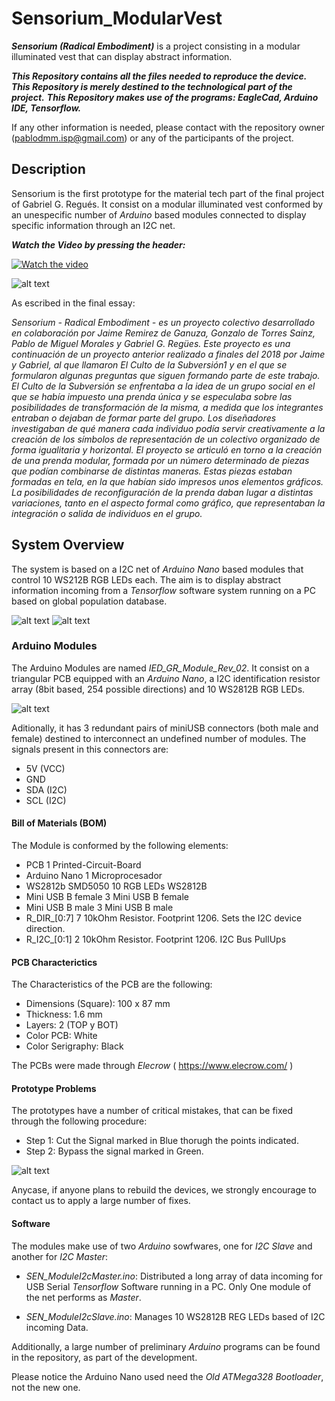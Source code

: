 # Sensorium_ModularVest
***Sensorium (Radical Embodiment)*** is a project consisting in a modular illuminated vest that can display abstract information.

***This Repository contains all the files needed to reproduce the device.***
***This Repository is merely destined to the technological part of the project.***
***This Repository makes use of the programs: EagleCad, Arduino IDE, Tensorflow.***

If any other information is needed, please contact with the repository owner (pablodmm.isp@gmail.com) or any of the participants of the project.

## Description

Sensorium is the first prototype for the material tech part of the final project of Gabriel G. Regués. It consist on a modular illuminated vest conformed by an unespecific number of *Arduino* based modules connected to display specific information through an I2C net.

***Watch the Video by pressing the header:***

[![Watch the video](https://github.com/PabloDMM/Sensorium_ModularVest/blob/master/01_Resources/SEN_VideoHeader.png)](https://vimeo.com/330038499)


![alt text](https://github.com/PabloDMM/Sensorium_ModularVest/blob/master/01_Resources/SEN_DesignPhase.png)


As escribed in the final essay:

*Sensorium - Radical Embodiment - es un proyecto colectivo desarrollado en colaboración por Jaime Remirez de Ganuza, Gonzalo de Torres Sainz, Pablo de Miguel Morales y Gabriel G. Regües.
Este proyecto es una continuación de un proyecto anterior realizado a finales del 2018 por Jaime y Gabriel, al que llamaron El Culto de la Subversión1 y en el que se formularon algunas preguntas que siguen formando parte de este trabajo. El Culto de la Subversión se enfrentaba a la idea de un grupo social en el que se había impuesto una prenda única y se especulaba sobre las posibilidades de transformación de la misma, a medida que los integrantes entraban o dejaban de formar parte del grupo. Los diseñadores investigaban de qué manera cada individuo podía servir creativamente a la creación de los símbolos de representación de un colectivo organizado de forma igualitaria y horizontal. El proyecto se articuló en torno a la creación de una prenda modular, formada por un número determinado de piezas que podían combinarse de distintas maneras. Estas piezas estaban formadas en tela, en la que habían sido impresos unos elementos gráficos. La posibilidades de reconfiguración de la prenda daban lugar a distintas variaciones, tanto en el aspecto formal como gráfico, que representaban la integración o salida de individuos en el grupo.*

## System Overview

The system is based on a I2C net of *Arduino Nano* based modules that control 10 WS212B RGB LEDs each. The aim is to display abstract information incoming from a *Tensorflow* software system running on a PC based on global population database.

![alt text](https://github.com/PabloDMM/Sensorium_ModularVest/blob/master/01_Resources/SEN_SystemDiagram_01.1.jpg)
![alt text](https://github.com/PabloDMM/Sensorium_ModularVest/blob/master/01_Resources/SEN_SystemDiagram_02.2.jpg)

### Arduino Modules

The Arduino Modules are named *IED_GR_Module_Rev_02*. It consist on a triangular PCB equipped with an *Arduino Nano*, a I2C identification resistor array (8bit based, 254 possible directions) and 10 WS2812B RGB LEDs.

![alt text](https://github.com/PabloDMM/Sensorium_ModularVest/blob/master/01_Resources/SEN_Module.png)

Aditionally, it has 3 redundant pairs of miniUSB connectors (both male and female) destined to interconnect an undefined number of modules. The signals present in this connectors are:

* 5V (VCC)
* GND
* SDA (I2C)
* SCL (I2C)

#### Bill of Materials (BOM)
The Module is conformed by the following elements:

* PCB				1	Printed-Circuit-Board	
* Arduino Nano		1	Microprocesador	
* WS2812b  SMD5050	10	RGB LEDs	WS2812B
* Mini USB B female	3	Mini USB B female	
* Mini USB B male	3	Mini USB B male	
* R_DIR_[0:7]		7	10kOhm Resistor. Footprint 1206. Sets the I2C device direction.	
* R_I2C_[0:1]		2	10kOhm Resistor. Footprint 1206. I2C Bus PullUps	

#### PCB Characterictics
The Characteristics of the PCB are the following:

* Dimensions (Square):  100 x 87 mm
* Thickness:            1.6 mm
* Layers:               2 (TOP y BOT)
* Color PCB:            White
* Color Serigraphy:     Black

The PCBs were made through *Elecrow* ( https://www.elecrow.com/ )

#### Prototype Problems
The prototypes have a number of critical mistakes, that can be fixed through the following procedure:

* Step 1: Cut the Signal marked in Blue thorugh the points indicated.
* Step 2: Bypass the signal marked in Green.

![alt text](https://github.com/PabloDMM/Sensorium_ModularVest/blob/master/01_Resources/SEN_ModulePCB_Fix.png)

Anycase, if anyone plans to rebuild the devices, we strongly encourage to contact us to apply a large number of fixes.

#### Software
The modules make use of two *Arduino* sowfwares, one for *I2C Slave* and another for *I2C Master*:

* _SEN_ModuleI2cMaster.ino_: Distributed a long array of data incoming for USB Serial *Tensorflow* Software running in a PC. Only One module of the net performs as *Master*.

* _SEN_ModuleI2cSlave.ino_: Manages 10 WS2812B REG LEDs based of I2C incoming Data.

Additionally, a large number of preliminary *Arduino* programs can be found in the repository, as part of the development.

Please notice the Arduino Nano used need the *Old ATMega328 Bootloader*, not the new one.

